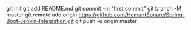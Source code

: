 git init
git add README.md
git commit -m "first commit"
git branch -M master
git remote add origin https://github.com/HemantSonare/Spring-Boot-Jenkin-Integration.git
git push -u origin master

